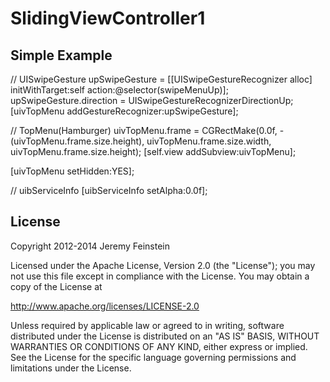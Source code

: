 # SlidingViewController1


Simple Example
--------------

// UISwipeGesture
upSwipeGesture = [[UISwipeGestureRecognizer alloc] initWithTarget:self action:@selector(swipeMenuUp)];
upSwipeGesture.direction = UISwipeGestureRecognizerDirectionUp;
[uivTopMenu addGestureRecognizer:upSwipeGesture];

// TopMenu(Hamburger)
uivTopMenu.frame = CGRectMake(0.0f, -(uivTopMenu.frame.size.height), uivTopMenu.frame.size.width, uivTopMenu.frame.size.height);
[self.view addSubview:uivTopMenu];
    
[uivTopMenu setHidden:YES];
    
// uibServiceInfo
[uibServiceInfo setAlpha:0.0f];

    

License
-------

Copyright 2012-2014 Jeremy Feinstein

Licensed under the Apache License, Version 2.0 (the "License");
you may not use this file except in compliance with the License.
You may obtain a copy of the License at

http://www.apache.org/licenses/LICENSE-2.0

Unless required by applicable law or agreed to in writing, software
distributed under the License is distributed on an "AS IS" BASIS,
WITHOUT WARRANTIES OR CONDITIONS OF ANY KIND, either express or implied.
See the License for the specific language governing permissions and
limitations under the License.
